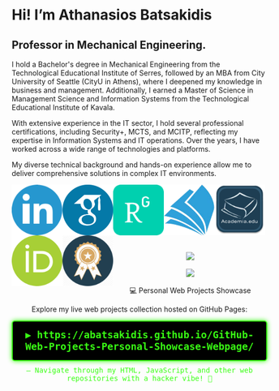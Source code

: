 # Hi! I’m Athanasios Batsakidis
## Professor in Mechanical Engineering.

I hold a Bachelor's degree in Mechanical Engineering from the Technological Educational Institute of Serres, followed by an MBA from City University of Seattle (CityU in Athens), where I deepened my knowledge in business and management. Additionally, I earned a Master of Science in Management Science and Information Systems from the Technological Educational Institute of Kavala.

With extensive experience in the IT sector, I hold several professional certifications, including Security+, MCTS, and MCITP, reflecting my expertise in Information Systems and IT operations. Over the years, I have worked across a wide range of technologies and platforms.

My diverse technical background and hands-on experience allow me to deliver comprehensive solutions in complex IT environments.

<p align="center">
<a href="https://www.linkedin.com/in/tbatsakidis/" target="_blank"><img src="/pics/linkedin.png" align="left" height="100" width="100" ></a>
<a href="https://scholar.google.co.uk/citations?user=8TN-R6QAAAAJ&hl=en" target="_blank"><img src="/pics/scholar.png" align="left" height="100" width="100" ></a>
<a href="https://www.researchgate.net/profile/Athanasios_Batsakidis2" target="_blank"><img src="/pics/rg.png" align="left" height="100" width="100" ></a>
<a href="https://academic.microsoft.com/profile/g5hg5846-g82i-4j2g-f7ih-3eg3hg07i639/AthanasiosBatsakidis/publication/search?q=Athanasios%20Batsakidis&qe=%2540%2540%2540USER.PUBLICATIONS%253Dc5dc5846-c82e-4f2c-b7ed-3ac3dc07e639&f=&orderBy=0" target="_blank"><img src="/pics/academic.png" align="left" height="100" width="100" ></a>
<a href="https://duth.academia.edu/ThanasisBatsakidis" target="_blank"><img src="/pics/academia-icon.png" align="left" height="100" width="100" ></a>
<a href="https://orcid.org/0000-0001-7769-829X" target="_blank"><img src="/pics/id.png" align="left" height="100" width="100" ></a>
<a href="https://www.credential.net/profile/batsakidisathanasios279163/wallet" target="_blank"><img src="/pics/certifications_logo.png" align="left" height="100" width="100" ></a>
<br/><br/> <br/><br/>  <br/><br/>  <br/>
</p>
<p align="center">
  <a href="https://github-readme-stats.vercel.app/api?username=abatsakidis&count_private=true&show_icons=true&include_all_commits=true&title_color=fff&icon_color=79ff97&text_color=9f9f9f&bg_color=151515">
    <img src="http://github-readme-stats.vercel.app/api?username=abatsakidis&count_private=true&show_icons=true&include_all_commits=true&title_color=fff&icon_color=79ff97&text_color=9f9f9f&bg_color=151515" />
  </a>
<p align='center'><img src='https://visitor-badge.laobi.icu/badge?page_id=abatsakidis.abatsakidis' /></p>
</p>

<p align='center'>
💻 Personal Web Projects Showcase</p>

<p align='center'>Explore my live web projects collection hosted on GitHub Pages:
</p>
<div align="center" style="font-family: 'Share Tech Mono', monospace; font-size: 1.2rem; color: #39ff14; background: #000; padding: 15px; border: 2px solid #39ff14; border-radius: 6px; box-shadow: 0 0 10px #39ff14;">
  <a href="https://abatsakidis.github.io/GitHub-Web-Projects-Personal-Showcase-Webpage/" target="_blank" rel="noopener noreferrer" style="color: #39ff14; text-decoration: none; font-weight: bold;">
    ▶️ https://abatsakidis.github.io/GitHub-Web-Projects-Personal-Showcase-Webpage/
  </a>
</div>

<p align="center" style="font-family: 'Share Tech Mono', monospace; color: #39ff14; margin-top: 10px;">
  — Navigate through my HTML, JavaScript, and other web repositories with a hacker vibe! 👾
</p>
